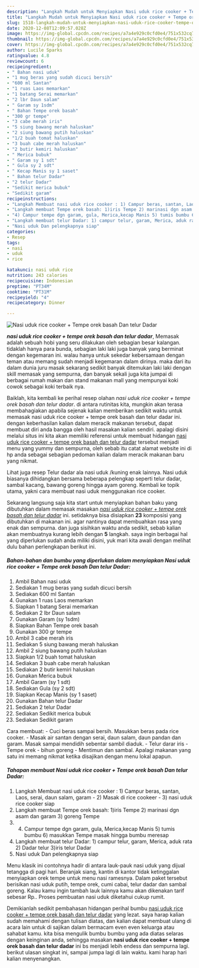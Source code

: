 ```yaml
---
description: "Langkah Mudah untuk Menyiapkan Nasi uduk rice cooker + Tempe orek basah Dan telur Dadar Lezat"
title: "Langkah Mudah untuk Menyiapkan Nasi uduk rice cooker + Tempe orek basah Dan telur Dadar Lezat"
slug: 1518-langkah-mudah-untuk-menyiapkan-nasi-uduk-rice-cooker-tempe-orek-basah-dan-telur-dadar-lezat
date: 2020-12-08T12:09:57.028Z
image: https://img-global.cpcdn.com/recipes/a7a4e929c0cfd0e4/751x532cq70/nasi-uduk-rice-cooker-tempe-orek-basah-dan-telur-dadar-foto-resep-utama.jpg
thumbnail: https://img-global.cpcdn.com/recipes/a7a4e929c0cfd0e4/751x532cq70/nasi-uduk-rice-cooker-tempe-orek-basah-dan-telur-dadar-foto-resep-utama.jpg
cover: https://img-global.cpcdn.com/recipes/a7a4e929c0cfd0e4/751x532cq70/nasi-uduk-rice-cooker-tempe-orek-basah-dan-telur-dadar-foto-resep-utama.jpg
author: Lucile Sparks
ratingvalue: 4.8
reviewcount: 6
recipeingredient:
- " Bahan nasi uduk"
- "1 mug beras yang sudah dicuci bersih"
- "600 ml Santan"
- "1 ruas Laos memarkan"
- "1 batang Serai memarkan"
- "2 lbr Daun salam"
- " Garam sy 1sdm"
- " Bahan Tempe orek basah"
- "300 gr tempe"
- "3 cabe merah iris"
- "5 siung bawang merah haluskan"
- "2 siung bawang putih haluskan"
- "1/2 buah tomat haluskan"
- "3 buah cabe merah haluskan"
- "2 butir kemiri haluskan"
- " Merica bubuk"
- " Garam sy 1 sdt"
- " Gula sy 2 sdt"
- " Kecap Manis sy 1 saset"
- " Bahan telur Dadar"
- "2 telur Dadar"
- "Sedikit merica bubuk"
- "Sedikit garam"
recipeinstructions:
- "Langkah Membuat nasi uduk rice cooker : 1) Campur beras, santan, Laos, serai, daun salam, garam - 2) Masak di rice cookeer - 3) nasi uduk rice cooker siap"
- "Langkah membuat Tempe orek basah: 1)iris Tempe 2) marinasi dgn asam dan garam 3) goreng Tempe"
- "4) Campur tempe dgn garam, gula, Merica,kecap Manis 5) tumis bumbu 6) masukkan Tempe masak hingga bumbu meresap"
- "Langkah membuat telur Dadar: 1) campur telur, garam, Merica, aduk rata 2) Dadar telur 3)iris telur Dadar"
- "Nasi uduk Dan pelengkapnya siap"
categories:
- Resep
tags:
- nasi
- uduk
- rice

katakunci: nasi uduk rice 
nutrition: 243 calories
recipecuisine: Indonesian
preptime: "PT34M"
cooktime: "PT31M"
recipeyield: "4"
recipecategory: Dinner

---
```



![Nasi uduk rice cooker + Tempe orek basah Dan telur Dadar](https://img-global.cpcdn.com/recipes/a7a4e929c0cfd0e4/751x532cq70/nasi-uduk-rice-cooker-tempe-orek-basah-dan-telur-dadar-foto-resep-utama.jpg)

<b><i>nasi uduk rice cooker + tempe orek basah dan telur dadar</i></b>, Memasak adalah sebuah hobi yang seru dilakukan oleh sebagian besar kalangan. tidaklah hanya para bunda, sebagian laki laki juga banyak yang berminat dengan kegemaran ini. walau hanya untuk sekedar kebersamaan dengan teman atau memang sudah menjadi kegemaran dalam dirinya. maka dari itu dalam dunia juru masak sekarang sedikit banyak ditemukan laki laki dengan skill memasak yang sempurna, dan banyak sekali juga kita jumpai di berbagai rumah makan dan stand makanan mall yang mempunyai koki cowok sebagai koki terbaik nya.

Baiklah, kita kembali ke perihal resep olahan <i>nasi uduk rice cooker + tempe orek basah dan telur dadar</i>. di antara rutinitas kita, mungkin akan terasa membahagiakan apabila sejenak kalian memberikan sedikit waktu untuk memasak nasi uduk rice cooker + tempe orek basah dan telur dadar ini. dengan keberhasilan kalian dalam meracik makanan tersebut, dapat membuat diri anda bangga oleh hasil masakan kalian sendiri. apalagi disini melalui situs ini kita akan memiliki referensi untuk membuat hidangan <u>nasi uduk rice cooker + tempe orek basah dan telur dadar</u> tersebut menjadi menu yang yummy dan sempurna, oleh sebab itu catat alamat website ini di hp anda sebagai sebagian pedoman kalian dalam meracik makanan baru yang nikmat.

Lihat juga resep Telur dadar ala nasi uduk /kuning enak lainnya. Nasi uduk biasanya dihidangkan bersama beberapa pelengkap seperti telur dadar, sambal kacang, bawang goreng hingga ayam goreng. Kembali ke topik utama, yakni cara membuat nasi uduk menggunakan rice cooker.


Sekarang langsung saja kita start untuk menyiapkan bahan baku yang dibutuhkan dalam memasak masakan <u><i>nasi uduk rice cooker + tempe orek basah dan telur dadar</i></u> ini. setidaknya bisa disiapkan <b>23</b> komposisi yang dibutuhkan di makanan ini. agar nantinya dapat membuahkan rasa yang enak dan sempurna. dan juga sisihkan waktu anda sedikit, sebab kalian akan membuatnya kurang lebih dengan <b>5</b> langkah. saya ingin berbagai hal yang diperlukan sudah anda miliki disini, yuk mari kita awali dengan melihat dulu bahan perlengkapan berikut ini.

<!--inarticleads1-->

##### Bahan-bahan dan bumbu yang diperlukan dalam menyiapkan Nasi uduk rice cooker + Tempe orek basah Dan telur Dadar:

1. Ambil  Bahan nasi uduk
1. Sediakan 1 mug beras yang sudah dicuci bersih
1. Sediakan 600 ml Santan
1. Gunakan 1 ruas Laos memarkan
1. Siapkan 1 batang Serai memarkan
1. Sediakan 2 lbr Daun salam
1. Gunakan  Garam (sy 1sdm)
1. Siapkan  Bahan Tempe orek basah
1. Gunakan 300 gr tempe
1. Ambil 3 cabe merah iris
1. Sediakan 5 siung bawang merah haluskan
1. Ambil 2 siung bawang putih haluskan
1. Siapkan 1/2 buah tomat haluskan
1. Sediakan 3 buah cabe merah haluskan
1. Sediakan 2 butir kemiri haluskan
1. Gunakan  Merica bubuk
1. Ambil  Garam (sy 1 sdt)
1. Sediakan  Gula (sy 2 sdt)
1. Siapkan  Kecap Manis (sy 1 saset)
1. Gunakan  Bahan telur Dadar
1. Sediakan 2 telur Dadar
1. Sediakan Sedikit merica bubuk
1. Sediakan Sedikit garam


Cara membuat: - Cuci beras sampai bersih. Masukkan beras pada rice cooker. - Masak air santan dengan serai, daun salam, daun pandan dan garam. Masak sampai mendidih sebentar sambil diaduk. - Telur darar iris - Tempe orek - bihun goreng - Mentimun dan sambal. Apalagi makanan yang satu ini memang nikmat ketika disajikan dengan menu lokal apapun. 

<!--inarticleads2-->

##### Tahapan membuat Nasi uduk rice cooker + Tempe orek basah Dan telur Dadar:

1. Langkah Membuat nasi uduk rice cooker : 1) Campur beras, santan, Laos, serai, daun salam, garam - 2) Masak di rice cookeer - 3) nasi uduk rice cooker siap
1. Langkah membuat Tempe orek basah: 1)iris Tempe 2) marinasi dgn asam dan garam 3) goreng Tempe
1. 4) Campur tempe dgn garam, gula, Merica,kecap Manis 5) tumis bumbu 6) masukkan Tempe masak hingga bumbu meresap
1. Langkah membuat telur Dadar: 1) campur telur, garam, Merica, aduk rata 2) Dadar telur 3)iris telur Dadar
1. Nasi uduk Dan pelengkapnya siap


Menu klasik ini contohnya hadir di antara lauk-pauk nasi uduk yang dijual tetangga di pagi hari. Beranjak siang, kantin di kantor tidak ketinggalan menyiapkan orek tempe untuk menu nasi ramesnya. Dalam paket tersebut berisikan nasi uduk putih, tempe orek, cumi cabai, telur dadar dan sambal goreng. Kalau kamu ingin tambah lauk lainnya kamu akan dikenakan tarif sebesar Rp.. Proses pembuatan nasi uduk diketahui cukup rumit. 

Demikianlah sedikit pembahasan hidangan perihal bumbu <u>nasi uduk rice cooker + tempe orek basah dan telur dadar</u> yang lezat. saya harap kalian sudah memahami dengan tulisan diatas, dan kalian dapat membuat ulang di acara lain untuk di sajikan dalam bermacam even even keluarga atau sahabat kamu. kita bisa mengulik bumbu bumbu yang ada diatas selaras dengan keinginan anda, sehingga masakan <b>nasi uduk rice cooker + tempe orek basah dan telur dadar</b> ini bs menjadi lebih endess dan sempurna lagi. berikut ulasan singkat ini, sampai jumpa lagi di lain waktu. kami harap hari kalian menyenangkan.
